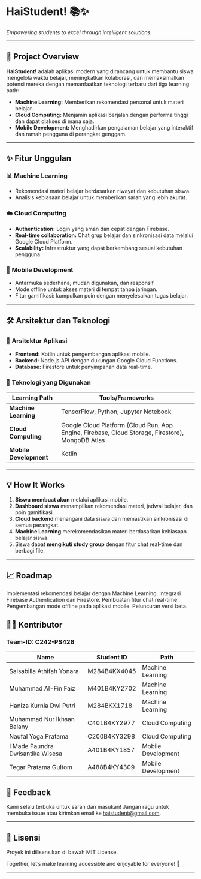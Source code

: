 # HaiStudent! 📚✨  
*Empowering students to excel through intelligent solutions.*  

---

## 🚀 Project Overview  

**HaiStudent!** adalah aplikasi modern yang dirancang untuk membantu siswa mengelola waktu belajar, meningkatkan kolaborasi, dan memaksimalkan potensi mereka dengan memanfaatkan teknologi terbaru dari tiga learning path:  

- **Machine Learning:** Memberikan rekomendasi personal untuk materi belajar.  
- **Cloud Computing:** Menjamin aplikasi berjalan dengan performa tinggi dan dapat diakses di mana saja.  
- **Mobile Development:** Menghadirkan pengalaman belajar yang interaktif dan ramah pengguna di perangkat genggam.  

---

## ✨ Fitur Unggulan  

### 📊 **Machine Learning**  
- Rekomendasi materi belajar berdasarkan riwayat dan kebutuhan siswa.  
- Analisis kebiasaan belajar untuk memberikan saran yang lebih akurat.  

### ☁️ **Cloud Computing**  
- **Authentication:** Login yang aman dan cepat dengan Firebase.  
- **Real-time collaboration:** Chat grup belajar dan sinkronisasi data melalui Google Cloud Platform.  
- **Scalability:** Infrastruktur yang dapat berkembang sesuai kebutuhan pengguna.  

### 📱 **Mobile Development**  
- Antarmuka sederhana, mudah digunakan, dan responsif.  
- Mode offline untuk akses materi di tempat tanpa jaringan.  
- Fitur gamifikasi: kumpulkan poin dengan menyelesaikan tugas belajar.  

---

## 🛠️ Arsitektur dan Teknologi  

### 📐 **Arsitektur Aplikasi**  
- **Frontend:** Kotlin untuk pengembangan aplikasi mobile.  
- **Backend:** Node.js API dengan dukungan Google Cloud Functions.  
- **Database:** Firestore untuk penyimpanan data real-time.  

### 🔧 **Teknologi yang Digunakan**  
| Learning Path       | Tools/Frameworks                                   |  
|---------------------|---------------------------------------------------|  
| **Machine Learning** | TensorFlow, Python, Jupyter Notebook               |  
| **Cloud Computing** | Google Cloud Platform (Cloud Run, App Engine, Firebase, Cloud Storage, Firestore), MongoDB Atlas      |  
| **Mobile Development** | Kotlin                                   |  

---

## 💡 How It Works  

1. **Siswa membuat akun** melalui aplikasi mobile.  
2. **Dashboard siswa** menampilkan rekomendasi materi, jadwal belajar, dan poin gamifikasi.  
3. **Cloud backend** menangani data siswa dan memastikan sinkronisasi di semua perangkat.  
4. **Machine Learning** merekomendasikan materi berdasarkan kebiasaan belajar siswa.  
5. Siswa dapat **mengikuti study group** dengan fitur chat real-time dan berbagi file.  

---

## 📈 Roadmap
 Implementasi rekomendasi belajar dengan Machine Learning.
 Integrasi Firebase Authentication dan Firestore.
 Pembuatan fitur chat real-time.
 Pengembangan mode offline pada aplikasi mobile.
 Peluncuran versi beta.
 
## 👩‍💻 Kontributor
### Team-ID: C242-PS426

| **Name**                            | **Student ID**           | **Path**           |
|-------------------------------------|--------------------------|  ------------------|
| Salsabilla Athifah Yonara           | M284B4KX4045             |  Machine Learning  |
| Muhammad Al-Fin Faiz                | M401B4KY2702             |  Machine Learning  |
| Haniza Kurnia Dwi Putri             |  M284BKX1718             |  Machine Learning  |
| Muhammad Nur Ikhsan Balany          | C401B4KY2977             |  Cloud Computing   |
| Naufal Yoga Pratama                 | C200B4KY3298             |  Cloud Computing   |
| I Made Paundra Dwisantika Wisesa    |  A401B4KY1857            |  Mobile Development|
| Tegar Pratama Gultom                |  A488B4KY4309            |  Mobile Development|


## 💬 Feedback
Kami selalu terbuka untuk saran dan masukan! Jangan ragu untuk membuka issue atau kirimkan email ke haistudent@gmail.com.

---

## 📜 Lisensi
Proyek ini dilisensikan di bawah MIT License.

Together, let’s make learning accessible and enjoyable for everyone! 🌟

---
